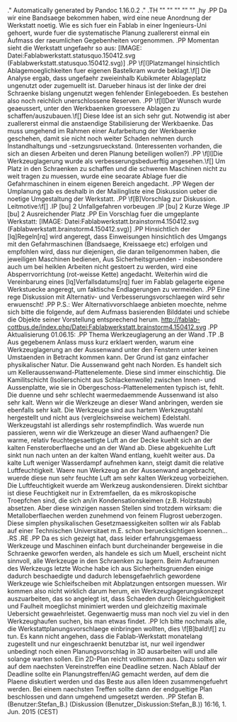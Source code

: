 .\" Automatically generated by Pandoc 1.16.0.2
.\"
.TH "" "" "" "" ""
.hy
.PP
Da wir eine Bandsaege bekommen haben, wird eine neue Anordnung der
Werkstatt noetig.
Wie es sich fuer ein Fablab in einer Ingenieurs\-Uni gehoert, wurde fuer
die systematische Planung zuallererst einmal ein Aufmass der raeumlichen
Gegebenheiten vorgenommen.
.PP
Momentan sieht die Werkstatt ungefaehr so aus:
[IMAGE: Datei:Fablabwerkstatt.statusquo.150412.svg (Fablabwerkstatt.statusquo.150412.svg)]
.PP
\f[I]Platzmangel hinsichtlich Ablagemoeglichkeiten fuer eigenen
Bastelkram wurde beklagt.\f[] Die Analyse ergab, dass ungefaehr
zweieinhalb Kubikmeter Ablageplatz ungenutzt oder zugemuellt ist.
Darueber hinaus ist der linke der drei Schraenke bislang ungenutzt wegen
fehlender Einlegeboeden.
Es bestehen also noch reichlich unerschlossene Reserven.
.PP
\f[I]Der Wunsch wurde geaeussert, unter den Werkbaenken groessere
Ablagen zu schaffen/auszubauen.\f[] Diese Idee ist an sich sehr gut.
Notwendig ist aber zuallererst einmal die anstaendige Stabilisierung der
Werkbaenke.
Das muss umgehend im Rahmen einer Aufarbeitung der Werkbaenke geschehen,
damit sie nicht noch weiter Schaden nehmen durch Instandhaltungs und
\-setzungsrueckstand.
(Interessenten vorhanden, die sich an diesen Arbeiten und deren Planung
beteiligen wollen?)
.PP
\f[I]Die Werkzeuglagerung wurde als verbesserungsbeduerftig
angesehen.\f[] Um Platz in den Schraenken zu schaffen und die schweren
Maschinen nicht zu weit tragen zu muessen, wurde eine seoarate Ablage
fuer die Gefahrmaschinen in einem eigenen Bereich angedacht.
.PP
Wegen der Umplanung gab es deshalb in der Mailingliste eine Diskussion
ueber die noetige Umgestaltung der Werkstatt.
.PP
\f[B]Vorschlag zur Diskussion. Leitmotive:\f[]
.IP \[bu] 2
Unfallgefahren vorbeugen
.IP \[bu] 2
Kurze Wege
.IP \[bu] 2
Ausreichender Platz
.PP
Ein Vorschlag fuer die umgeplante Werkstatt:
[IMAGE: Datei:Fablabwerkstatt.brainstorm4.150412.svg (Fablabwerkstatt.brainstorm4.150412.svg)]
.PP
Hinsichtlich der \[lq]Regeln\[rq] wird angeregt, dass Einweisungen
hinsichtlich des Umgangs mit den Gefahrmaschinen (Bandsaege, Kreissaege
etc) erfolgen und empfohlen wird, dass nur diejenigen, die daran
teilgenommen haben, die jeweiligen Maschinen bedienen, Aus
Sicherheitsgruenden \- insbesondere auch um bei heiklen Arbeiten nicht
gestoert zu werden, wird eine Absperrvorrichtung (rot\-weisse Kette)
angedacht.
Weiterhin wird die Vereinbarung eines \[lq]Verfallsdatums\[rq] fuer im
Fablab gelagerte eigene Werkstuecke angeregt, um faktische Endlagerungen
zu vermeiden.
.PP
Eine rege Diskussion mit Alternativ\- und Verbesserungsvorschlaegen wird
sehr erwuenscht!
.PP
P.S.: Wer Alternativvorschlaege anbieten moechte, nehme sich bitte die
folgende, auf dem Aufmass basierenden Bilddatei und schiebe die Objekte
seiner Vorstellung entsprechend herum.
<http://fablab-cottbus.de/index.php/Datei:Fablabwerkstatt.brainstorm4.150412.svg>
.PP
Aktualisierung 01.06.15:
.PP
Thema Werkzeuglagerung an der Wand
.TP
.B 
Aus gegebenem Anlass muss kurz erklaert werden, warum eine
Werkzeuglagerung an der Aussenwand unter den Fenstern unter keinen
Umstaenden in Betracht kommen kann.
Der Grund ist ganz einfacher physikalischer Natur.
Die Aussenwand geht nach Norden.
Es handelt sich um Kelleraussenwand\-Plattenelemente.
Diese sind immer einschichtig.
Die Kamilitschicht (Isolierschicht aus Schlackenwolle) zwischen Innen\-
und Aussenplatte, wie sie in Obergeschoss\-Plattenelementen typisch ist,
fehlt.
Die duenne und sehr schlecht waermedaemmende Aussenwand ist also sehr
kalt.
Wenn wir die Werkzeuge an dieser Wand anbringen, werden sie ebenfalls
sehr kalt.
Die Werkzeuge sind aus hartem Werkzeugstahl hergestellt und nicht aus
(vergleichsweise weichem) Edelstahl.
Werkzeugstahl ist allerdings sehr rostempfindlich.
Was wuerde nun passieren, wenn wir die Werkzeuge an dieser Wand
aufhaengen?
Die warme, relativ feuchtegesaettigte Luft an der Decke kuehlt sich an
der kalten Fensteroberflaeche und an der Wand ab.
Diese abgekuehlte Luft sinkt nun nach unten an der kalten Wand entlang,
kuehlt weiter aus.
Da kalte Luft weniger Wasserdampf aufnehmen kann, steigt damit die
relative Luftfeuchtigkeit.
Waere nun Werkzeug an der Aussenwand angebracht, wuerde diese nun sehr
feuchte Luft am sehr kalten Werkzeug vorbeiziehen.
Die Luftfeuchtigkeit wuerde am Werkzeug auskondensieren.
Direkt sichtbar ist diese Feuchtigkeit nur in Extremfaellen, da es
mikroskopische Troepfchen sind, die sich an/in Kondensationskeimen (z.B.
Holzstaub) absetzen.
Aber diese winzigen nassen Stellen sind trotzdem wirksam: die
Metalloberflaechen werden zunehmend von feinem Flugrost ueberzogen.
Diese simplen physikalischen Gesetzmaessigkeiten sollten wir als Fablab
auf einer Technischen Universitaet m.E.
schon beruecksichtigen koennen...
.RS
.RE
.PP
Da es sich gezeigt hat, dass leider erfahrungsgemaess Werkzeuge und
Maschinen einfach bunt durcheinander bergeweise in die Schraenke
geworfen werden, als handele es sich um Muell, erscheint nicht sinnvoll,
alle Werkzeuge in den Schraenken zu lagern.
Beim Aufraeumen des Werkzeugs letzte Woche habe ich aus
Sicherheitsgruenden einige dadurch beschaedigte und dadurch
lebensgefaehrlich gewordene Werkzeuge wie Schleifscheiben mit
Abplatzungen entsorgen muessen.
Wir kommen also nicht wirklich darum herum, ein Werkzeuglagerungskonzept
auszuarbeiten, das so angelegt ist, dass Schaeden durch
Gleichgueltigkeit und Faulheit moeglichst minimiert werden und
gleichzeitig maximale Uebersicht gewaehrleistet.
Gegenwaertig muss man noch viel zu viel in den Werkzeughaufen suchen,
bis man etwas findet.
.PP
Ich bitte nochmals alle, die Werkstattplanungsvorschlaege einbringen
wollten, dies \f[B]bald\f[] zu tun.
Es kann nicht angehen, dass die Fablab\-Werkstatt monatelang zugestellt
und nur eingeschraenkt benutzbar ist, nur weil irgendwer unbedingt noch
einen Planungsvorschlag in 3D ausarbeiten will und alle solange warten
sollen.
Ein 2D\-Plan reicht vollkommen aus.
Dazu sollten wir auf dem naechsten Vereinstreffen eine Deadline setzen.
Nach Ablauf der Deadline sollte ein Planungstreffen/AG gemacht werden,
auf dem die Plaene diskutiert werden und das Beste aus allen Ideen
zusammengefuehrt werden.
Bei einem naechsten Treffen sollte dann der endgueltige Plan beschlossen
und dann umgehend umgesetzt werden.
.PP
Stefan B. (Benutzer:Stefan_B.)
(Diskussion (Benutzer_Diskussion:Stefan_B.)) 16:16, 1.
Jun.
2015 (CEST)
